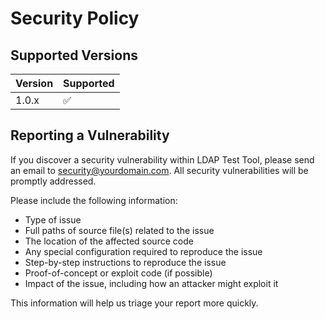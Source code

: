 # Security Policy

## Supported Versions

| Version | Supported          |
| ------- | ------------------ |
| 1.0.x   | :white_check_mark: |

## Reporting a Vulnerability

If you discover a security vulnerability within LDAP Test Tool, please send an email to security@yourdomain.com. All security vulnerabilities will be promptly addressed.

Please include the following information:
- Type of issue
- Full paths of source file(s) related to the issue
- The location of the affected source code
- Any special configuration required to reproduce the issue
- Step-by-step instructions to reproduce the issue
- Proof-of-concept or exploit code (if possible)
- Impact of the issue, including how an attacker might exploit it

This information will help us triage your report more quickly. 